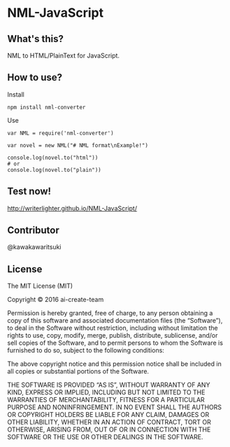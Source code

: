 # NML-JavaScript
## What's this?
NML to HTML/PlainText for JavaScript.

## How to use?
Install
```
npm install nml-converter
```
Use
```
var NML = require('nml-converter')

var novel = new NML("# NML format\nExample!")

console.log(novel.to("html"))
# or
console.log(novel.to("plain"))
```

## Test now!
http://writerlighter.github.io/NML-JavaScript/

## Contributor
@kawakawaritsuki 

## License
 The MIT License (MIT)

Copyright © 2016 ai-create-team

Permission is hereby granted, free of charge, to any person obtaining a copy of this software and associated documentation files (the “Software”), to deal in the Software without restriction, including without limitation the rights to use, copy, modify, merge, publish, distribute, sublicense, and/or sell copies of the Software, and to permit persons to whom the Software is furnished to do so, subject to the following conditions:

The above copyright notice and this permission notice shall be included in all copies or substantial portions of the Software.

THE SOFTWARE IS PROVIDED “AS IS”, WITHOUT WARRANTY OF ANY KIND, EXPRESS OR IMPLIED, INCLUDING BUT NOT LIMITED TO THE WARRANTIES OF MERCHANTABILITY, FITNESS FOR A PARTICULAR PURPOSE AND NONINFRINGEMENT. IN NO EVENT SHALL THE AUTHORS OR COPYRIGHT HOLDERS BE LIABLE FOR ANY CLAIM, DAMAGES OR OTHER LIABILITY, WHETHER IN AN ACTION OF CONTRACT, TORT OR OTHERWISE, ARISING FROM, OUT OF OR IN CONNECTION WITH THE SOFTWARE OR THE USE OR OTHER DEALINGS IN THE SOFTWARE.
